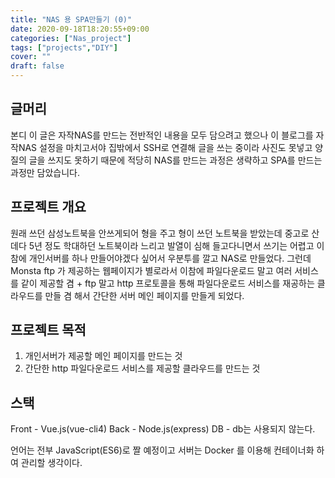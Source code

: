 ```yaml
---
title: "NAS 용 SPA만들기 (0)"
date: 2020-09-18T18:20:55+09:00
categories: ["Nas_project"]
tags: ["projects","DIY"]
cover: ""
draft: false
---
```


## 글머리
본디 이 글은 자작NAS를 만드는 전반적인 내용을 모두 담으려고 했으나  이 블로그를 자작NAS 설정을 마치고서야 집밖에서 SSH로 연결해 글을 쓰는 중이라 사진도 못넣고 양질의 글을 쓰지도 못하기 때문에 적당히 NAS를 만드는 과정은 생략하고 SPA를 만드는 과정만 담았습니다.

## 프로젝트 개요
원래 쓰던 삼성노트북을 안쓰게되어 형을 주고 형이 쓰던 노트북을 받았는데 중고로 산데다 5년 정도 학대하던 노트북이라 느리고 발열이 심해 들고다니면서 쓰기는 어렵고 이참에 개인서버를 하나 만들어야겠다 싶어서 우분투를 깔고 NAS로 만들었다. 그런데 Monsta ftp 가 제공하는 웹페이지가 별로라서 이참에 파일다운로드 말고 여러 서비스를 같이 제공할 겸 + ftp 말고 http 프로토콜을 통해 파일다운로드 서비스를 재공하는 클라우드를 만들 겸 해서 간단한 서버 메인 페이지를 만들게 되었다.

## 프로젝트 목적
1. 개인서버가 제공할 메인 페이지를 만드는 것
2. 간단한 http 파일다운로드 서비스를 제공할 클라우드를 만드는 것

## 스택
Front - Vue.js(vue-cli4)
Back - Node.js(express)
DB - db는 사용되지 않는다.

언어는 전부 JavaScript(ES6)로 짤 예정이고 서버는 Docker 를 이용해 컨테이너화 하여 관리할 생각이다. 
